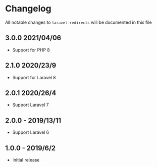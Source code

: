 # Changelog

All notable changes to `laravel-redirects` will be documented in this file 

## 3.0.0 2021/04/06

- Support for PHP 8

## 2.1.0 2020/23/9

- Support for Laravel 8

## 2.0.1 2020/26/4

- Support Laravel 7

## 2.0.0 - 2019/13/11

- Support Laravel 6

## 1.0.0 - 2019/6/2

- Initial release
